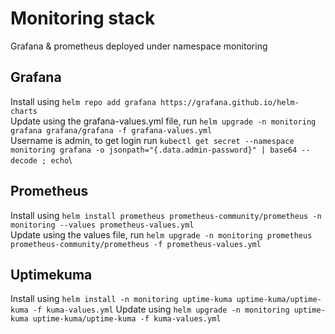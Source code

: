 # Monitoring stack
Grafana & prometheus deployed under namespace monitoring

## Grafana
Install using ```helm repo add grafana https://grafana.github.io/helm-charts```\
Update using the grafana-values.yml file, run ```helm upgrade -n monitoring grafana grafana/grafana -f grafana-values.yml```\
Username is admin, to get login run ```kubectl get secret --namespace monitoring grafana -o jsonpath="{.data.admin-password}" | base64 --decode ; echo```\

## Prometheus
Install using ```helm install prometheus prometheus-community/prometheus -n monitoring --values prometheus-values.yml```\
Update using the values file, run ```helm upgrade -n monitoring prometheus prometheus-community/prometheus -f prometheus-values.yml```

## Uptimekuma
Install using ```helm install -n monitoring uptime-kuma uptime-kuma/uptime-kuma -f kuma-values.yml```
Update using ```helm upgrade -n monitoring uptime-kuma uptime-kuma/uptime-kuma -f kuma-values.yml```
